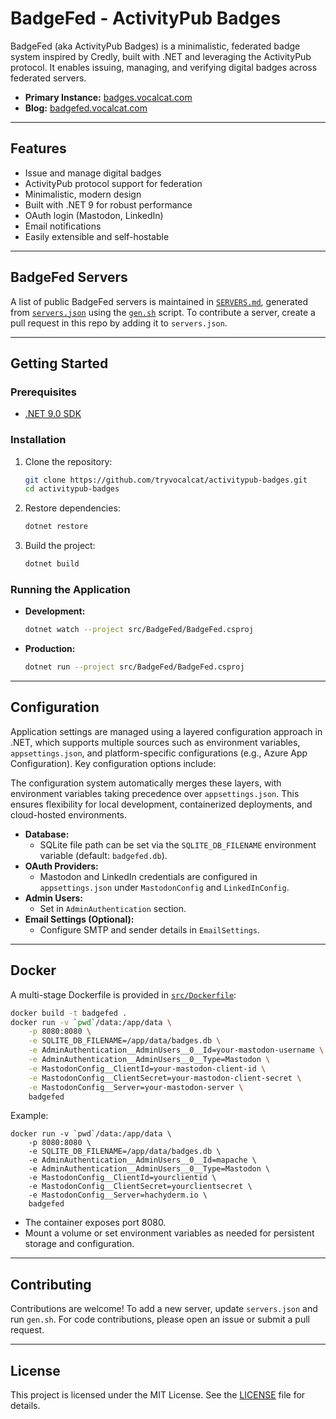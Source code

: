 # BadgeFed - ActivityPub Badges

BadgeFed (aka ActivityPub Badges) is a minimalistic, federated badge system inspired by Credly, built with .NET and leveraging the ActivityPub protocol. It enables issuing, managing, and verifying digital badges across federated servers.

- **Primary Instance:** [badges.vocalcat.com](https://badges.vocalcat.com)
- **Blog:** [badgefed.vocalcat.com](https://badgefed.vocalcat.com/)

---

## Features

- Issue and manage digital badges
- ActivityPub protocol support for federation
- Minimalistic, modern design
- Built with .NET 9 for robust performance
- OAuth login (Mastodon, LinkedIn)
- Email notifications
- Easily extensible and self-hostable

---

## BadgeFed Servers

A list of public BadgeFed servers is maintained in [`SERVERS.md`](./SERVERS.md), generated from [`servers.json`](./servers.json) using the [`gen.sh`](./gen.sh) script. To contribute a server, create a pull request in this repo by adding it to `servers.json`.

---

## Getting Started

### Prerequisites

- [.NET 9.0 SDK](https://dotnet.microsoft.com/en-us/download/dotnet/9.0)

### Installation

1. Clone the repository:
    ```sh
    git clone https://github.com/tryvocalcat/activitypub-badges.git
    cd activitypub-badges
    ```
2. Restore dependencies:
    ```sh
    dotnet restore
    ```
3. Build the project:
    ```sh
    dotnet build
    ```

### Running the Application

- **Development:**
    ```sh
    dotnet watch --project src/BadgeFed/BadgeFed.csproj
    ```
- **Production:**
    ```sh
    dotnet run --project src/BadgeFed/BadgeFed.csproj
    ```

---

## Configuration
Application settings are managed using a layered configuration approach in .NET, which supports multiple sources such as environment variables, `appsettings.json`, and platform-specific configurations (e.g., Azure App Configuration). Key configuration options include:

The configuration system automatically merges these layers, with environment variables taking precedence over `appsettings.json`. This ensures flexibility for local development, containerized deployments, and cloud-hosted environments.

- **Database:**
    - SQLite file path can be set via the `SQLITE_DB_FILENAME` environment variable (default: `badgefed.db`).
- **OAuth Providers:**
    - Mastodon and LinkedIn credentials are configured in `appsettings.json` under `MastodonConfig` and `LinkedInConfig`.
- **Admin Users:**
    - Set in `AdminAuthentication` section.
- **Email Settings (Optional):**
    - Configure SMTP and sender details in `EmailSettings`.

---

## Docker

A multi-stage Dockerfile is provided in [`src/Dockerfile`](src/Dockerfile):

```sh
docker build -t badgefed .
docker run -v `pwd`/data:/app/data \
    -p 8080:8080 \
    -e SQLITE_DB_FILENAME=/app/data/badges.db \
    -e AdminAuthentication__AdminUsers__0__Id=your-mastodon-username \
    -e AdminAuthentication__AdminUsers__0__Type=Mastodon \
    -e MastodonConfig__ClientId=your-mastodon-client-id \
    -e MastodonConfig__ClientSecret=your-mastodon-client-secret \
    -e MastodonConfig__Server=your-mastodon-server \
    badgefed
```

Example:

```
docker run -v `pwd`/data:/app/data \
    -p 8080:8080 \
    -e SQLITE_DB_FILENAME=/app/data/badges.db \
    -e AdminAuthentication__AdminUsers__0__Id=mapache \
    -e AdminAuthentication__AdminUsers__0__Type=Mastodon \
    -e MastodonConfig__ClientId=yourclientid \
    -e MastodonConfig__ClientSecret=yourclientsecret \
    -e MastodonConfig__Server=hachyderm.io \
    badgefed
```

- The container exposes port 8080.
- Mount a volume or set environment variables as needed for persistent storage and configuration.

---

## Contributing

Contributions are welcome! To add a new server, update `servers.json` and run `gen.sh`. For code contributions, please open an issue or submit a pull request.

---

## License

This project is licensed under the MIT License. See the [LICENSE](LICENSE) file for details.
